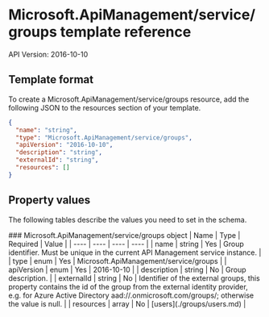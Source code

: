 # Microsoft.ApiManagement/service/groups template reference
API Version: 2016-10-10
## Template format

To create a Microsoft.ApiManagement/service/groups resource, add the following JSON to the resources section of your template.

```json
{
  "name": "string",
  "type": "Microsoft.ApiManagement/service/groups",
  "apiVersion": "2016-10-10",
  "description": "string",
  "externalId": "string",
  "resources": []
}
```
## Property values

The following tables describe the values you need to set in the schema.

<a id="Microsoft.ApiManagement/service/groups" />
### Microsoft.ApiManagement/service/groups object
|  Name | Type | Required | Value |
|  ---- | ---- | ---- | ---- |
|  name | string | Yes | Group identifier. Must be unique in the current API Management service instance. |
|  type | enum | Yes | Microsoft.ApiManagement/service/groups |
|  apiVersion | enum | Yes | 2016-10-10 |
|  description | string | No | Group description. |
|  externalId | string | No | Identifier of the external groups, this property contains the id of the group from the external identity provider, e.g. for Azure Active Directory aad://<tenant>.onmicrosoft.com/groups/<group object id>; otherwise the value is null. |
|  resources | array | No | [users](./groups/users.md) |

